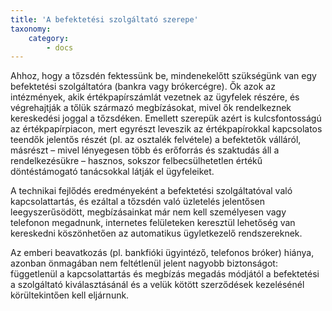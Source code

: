 ```yaml
---
title: 'A befektetési szolgáltató szerepe'
taxonomy:
    category:
        - docs
---
```


Ahhoz, hogy a tőzsdén fektessünk be, mindenekelőtt szükségünk van egy befektetési szolgáltatóra (bankra vagy brókercégre). Ők azok az intézmények, akik értékpapírszámlát vezetnek az ügyfelek részére, és végrehajtják a tőlük származó megbízásokat, mivel ők rendelkeznek kereskedési joggal a tőzsdéken. Emellett szerepük azért is kulcsfontosságú az értékpapírpiacon, mert egyrészt leveszik az értékpapírokkal kapcsolatos teendők jelentős részét (pl. az osztalék felvétele) a befektetők válláról, másrészt – mivel lényegesen több és erőforrás és szaktudás áll a rendelkezésükre – hasznos, sokszor felbecsülhetetlen értékű döntéstámogató tanácsokkal látják el ügyfeleiket.

A technikai fejlődés eredményeként a befektetési szolgáltatóval való kapcsolattartás, és ezáltal a tőzsdén való üzletelés jelentősen leegyszerűsödött, megbízásainkat már nem kell személyesen vagy telefonon megadnunk, internetes felületeken keresztül lehetőség van kereskedni köszönhetően az automatikus ügyletkezelő rendszereknek.

Az emberi beavatkozás (pl. bankfióki ügyintéző, telefonos bróker) hiánya, azonban önmagában nem feltétlenül jelent nagyobb biztonságot: függetlenül a kapcsolattartás és megbízás megadás módjától a befektetési a szolgáltató kiválasztásánál és a velük kötött szerződések kezelésénél körültekintően kell eljárnunk.